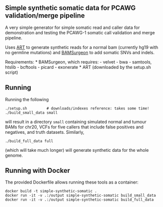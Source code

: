 ## Simple synthetic somatic data for PCAWG validation/merge pipeline

A very simple generator for simple somatic read and caller data for
demonstration and testing the PCAWG-1 somatic call validation and merge
pipeline.  

Uses [ART](http://www.niehs.nih.gov/research/resources/software/biostatistics/art/) to generate 
synthetic reads for a normal bam (currently hg19 with no germline mutations) 
and [BAMSurgeon](https://github.com/adamewing/bamsurgeon) to add somatic SNVs and indels.

Requirements:
    * BAMSurgeon, which requires:
        - velvet
        - bwa
        - samtools, htslib
        - bcftools
        - picard
        - exonerate
    * ART (downloaded by the setup.sh script)

## Running

Running the following

```
./setup.sh         # downloads/indexes reference: takes some time!
./build_small_data small
```

will result in a directory `small` containing simulated normal and tumour BAMs for chr20, VCFs for five callers 
that include false positives and negatives, and truth datasets.  Similarly,

```
./build_full_data full
```

(which will take much longer) will generate synthetic data for the whole genome.


## Running with Docker

The provided Dockerfile allows running these tools as a container:

```
docker build -t simple-synthetic-somatic .
docker run -it -v .:/output simple-synthetic-somatic build_small_data
docker run -it -v .:/output simple-synthetic-somatic build_full_data
```
